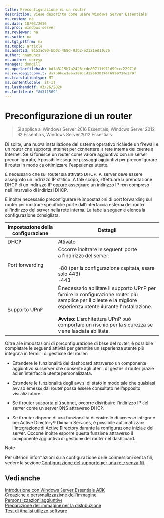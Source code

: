 ```yaml
---
title: Preconfigurazione di un router
description: Viene descritto come usare Windows Server Essentials
ms.custom: na
ms.date: 10/03/2016
ms.prod: windows-server
ms.reviewer: na
ms.suite: na
ms.tgt_pltfrm: na
ms.topic: article
ms.assetid: 9153ac90-bb0c-4b8d-93b2-e2121ed13636
author: nnamuhcs
ms.author: coreyp
manager: dongill
ms.openlocfilehash: bdfa3215b7a2426bcde807119971d99ccc229716
ms.sourcegitcommit: da7b9bce1eba369bcd156639276f6899714e279f
ms.translationtype: MT
ms.contentlocale: it-IT
ms.lasthandoff: 03/26/2020
ms.locfileid: "80311569"
---
```

# <a name="preconfiguring-a-router"></a>Preconfigurazione di un router

>Si applica a: Windows Server 2016 Essentials, Windows Server 2012 R2 Essentials, Windows Server 2012 Essentials

Di solito, una nuova installazione del sistema operativo richiede un firewall e un router che supporta Internet per connettere la rete interna del cliente a Internet. Se si fornisce un router come valore aggiuntivo con un server preconfigurato, è possibile eseguire passaggi aggiuntivi per preconfigurare il router in modo da ottimizzare l'esperienza utente.  
  
 È necessario che sul router sia attivato DHCP. Al server deve essere assegnato un indirizzo IP statico. A tale scopo, effettuare la prenotazione DHCP di un indirizzo IP oppure assegnare un indirizzo IP non compreso nell'intervallo di indirizzi DHCP.  
  
 È inoltre necessario preconfigurare le impostazioni di port forwarding sul router per inoltrare specifiche porte dall'interfaccia esterna del router all'indirizzo del server nella rete interna. La tabella seguente elenca la configurazione consigliata.  
  
|Impostazione della configurazione|Dettagli|  
|---------------------------|-------------|  
|DHCP|Attivato|  
|Port forwarding|Occorre inoltrare le seguenti porte all'indirizzo del server:<br /><br /> -80 (per la configurazione ospitata, usare solo 443)<br />-443|  
|Supporto UPnP|È necessario abilitare il supporto UPnP per fornire la configurazione router più semplice per il cliente e la migliore esperienza utente durante l'installazione.<br /><br /> **Avviso:** L'architettura UPnP può comportare un rischio per la sicurezza se viene lasciata abilitata.|  
  
 Oltre alle impostazioni di preconfigurazione di base del router, è possibile completare le seguenti attività per garantire un'esperienza utente più integrata in termini di gestione del router:  
  
-   Estendere le funzionalità del dashboard attraverso un componente aggiuntivo sul server che consente agli utenti di gestire il router grazie ad un'interfaccia utente personalizzata.  
  
-   Estendere le funzionalità degli avvisi di stato in modo tale che qualsiasi avviso emesso dal router possa essere consultato nell'apposito visualizzatore.  
  
-   Se il router supporta più subnet, occorre distribuire l'indirizzo IP del server come un server DNS attraverso DHCP.  
  
-   Se il router dispone di una funzionalità di controllo di accesso integrato per Active Directory® Domain Services, è possibile automatizzare l'integrazione di Active Directory durante la configurazione iniziale del server. Occorre inoltre esporre questa funzione attraverso il componente aggiuntivo di gestione del router nel dashboard.  
  
> [!NOTE]
>  Per ulteriori informazioni sulla configurazione delle connessioni senza fili, vedere la sezione [Configurazione del supporto per una rete senza fili](Configure-Support-for-a-Wireless-Network.md).  
  
## <a name="see-also"></a>Vedi anche  
 [Introduzione con Windows Server Essentials ADK](Getting-Started-with-the-Windows-Server-Essentials-ADK.md)   
 [Creazione e personalizzazione dell'immagine](Creating-and-Customizing-the-Image.md)   
 [Personalizzazioni aggiuntive](Additional-Customizations.md)   
 [Preparazione dell'immagine per la distribuzione](Preparing-the-Image-for-Deployment.md)   
 [Test di Analisi utilizzo software](Testing-the-Customer-Experience.md)